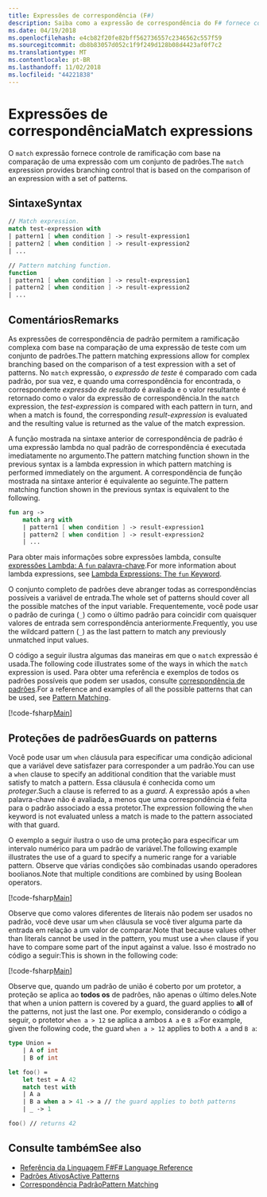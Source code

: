 ```yaml
---
title: Expressões de correspondência (F#)
description: Saiba como a expressão de correspondência do F# fornece controle de ramificação com base na comparação de uma expressão com um conjunto de padrões.
ms.date: 04/19/2018
ms.openlocfilehash: e4cb82f20fe82bff562736557c2346562c557f59
ms.sourcegitcommit: db8b83057d052c1f9f249d128b08d4423af0f7c2
ms.translationtype: MT
ms.contentlocale: pt-BR
ms.lasthandoff: 11/02/2018
ms.locfileid: "44221838"
---
```

# <a name="match-expressions"></a><span data-ttu-id="e4cc7-103">Expressões de correspondência</span><span class="sxs-lookup"><span data-stu-id="e4cc7-103">Match expressions</span></span>

<span data-ttu-id="e4cc7-104">O `match` expressão fornece controle de ramificação com base na comparação de uma expressão com um conjunto de padrões.</span><span class="sxs-lookup"><span data-stu-id="e4cc7-104">The `match` expression provides branching control that is based on the comparison of an expression with a set of patterns.</span></span>

## <a name="syntax"></a><span data-ttu-id="e4cc7-105">Sintaxe</span><span class="sxs-lookup"><span data-stu-id="e4cc7-105">Syntax</span></span>

```fsharp
// Match expression.
match test-expression with
| pattern1 [ when condition ] -> result-expression1
| pattern2 [ when condition ] -> result-expression2
| ...

// Pattern matching function.
function
| pattern1 [ when condition ] -> result-expression1
| pattern2 [ when condition ] -> result-expression2
| ...
```

## <a name="remarks"></a><span data-ttu-id="e4cc7-106">Comentários</span><span class="sxs-lookup"><span data-stu-id="e4cc7-106">Remarks</span></span>

<span data-ttu-id="e4cc7-107">As expressões de correspondência de padrão permitem a ramificação complexa com base na comparação de uma expressão de teste com um conjunto de padrões.</span><span class="sxs-lookup"><span data-stu-id="e4cc7-107">The pattern matching expressions allow for complex branching based on the comparison of a test expression with a set of patterns.</span></span> <span data-ttu-id="e4cc7-108">No `match` expressão, o *expressão de teste* é comparado com cada padrão, por sua vez, e quando uma correspondência for encontrada, o correspondente *expressão de resultado* é avaliada e o valor resultante é retornado como o valor da expressão de correspondência.</span><span class="sxs-lookup"><span data-stu-id="e4cc7-108">In the `match` expression, the *test-expression* is compared with each pattern in turn, and when a match is found, the corresponding *result-expression* is evaluated and the resulting value is returned as the value of the match expression.</span></span>

<span data-ttu-id="e4cc7-109">A função mostrada na sintaxe anterior de correspondência de padrão é uma expressão lambda no qual padrão de correspondência é executada imediatamente no argumento.</span><span class="sxs-lookup"><span data-stu-id="e4cc7-109">The pattern matching function shown in the previous syntax is a lambda expression in which pattern matching is performed immediately on the argument.</span></span> <span data-ttu-id="e4cc7-110">A correspondência de função mostrada na sintaxe anterior é equivalente ao seguinte.</span><span class="sxs-lookup"><span data-stu-id="e4cc7-110">The pattern matching function shown in the previous syntax is equivalent to the following.</span></span>

```fsharp
fun arg ->
    match arg with
    | pattern1 [ when condition ] -> result-expression1
    | pattern2 [ when condition ] -> result-expression2
    | ...
```

<span data-ttu-id="e4cc7-111">Para obter mais informações sobre expressões lambda, consulte [expressões Lambda: A `fun` palavra-chave](functions/lambda-expressions-the-fun-keyword.md).</span><span class="sxs-lookup"><span data-stu-id="e4cc7-111">For more information about lambda expressions, see [Lambda Expressions: The `fun` Keyword](functions/lambda-expressions-the-fun-keyword.md).</span></span>

<span data-ttu-id="e4cc7-112">O conjunto completo de padrões deve abranger todas as correspondências possíveis a variável de entrada.</span><span class="sxs-lookup"><span data-stu-id="e4cc7-112">The whole set of patterns should cover all the possible matches of the input variable.</span></span> <span data-ttu-id="e4cc7-113">Frequentemente, você pode usar o padrão de curinga (`_`) como o último padrão para coincidir com quaisquer valores de entrada sem correspondência anteriormente.</span><span class="sxs-lookup"><span data-stu-id="e4cc7-113">Frequently, you use the wildcard pattern (`_`) as the last pattern to match any previously unmatched input values.</span></span>

<span data-ttu-id="e4cc7-114">O código a seguir ilustra algumas das maneiras em que o `match` expressão é usada.</span><span class="sxs-lookup"><span data-stu-id="e4cc7-114">The following code illustrates some of the ways in which the `match` expression is used.</span></span> <span data-ttu-id="e4cc7-115">Para obter uma referência e exemplos de todos os padrões possíveis que podem ser usados, consulte [correspondência de padrões](pattern-matching.md).</span><span class="sxs-lookup"><span data-stu-id="e4cc7-115">For a reference and examples of all the possible patterns that can be used, see [Pattern Matching](pattern-matching.md).</span></span>

[!code-fsharp[Main](../../../samples/snippets/fsharp/lang-ref-2/snippet4601.fs)]

## <a name="guards-on-patterns"></a><span data-ttu-id="e4cc7-116">Proteções de padrões</span><span class="sxs-lookup"><span data-stu-id="e4cc7-116">Guards on patterns</span></span>

<span data-ttu-id="e4cc7-117">Você pode usar um `when` cláusula para especificar uma condição adicional que a variável deve satisfazer para corresponder a um padrão.</span><span class="sxs-lookup"><span data-stu-id="e4cc7-117">You can use a `when` clause to specify an additional condition that the variable must satisfy to match a pattern.</span></span> <span data-ttu-id="e4cc7-118">Essa cláusula é conhecida como um *proteger*.</span><span class="sxs-lookup"><span data-stu-id="e4cc7-118">Such a clause is referred to as a *guard*.</span></span> <span data-ttu-id="e4cc7-119">A expressão após a `when` palavra-chave não é avaliada, a menos que uma correspondência é feita para o padrão associado a essa protetor.</span><span class="sxs-lookup"><span data-stu-id="e4cc7-119">The expression following the `when` keyword is not evaluated unless a match is made to the pattern associated with that guard.</span></span>

<span data-ttu-id="e4cc7-120">O exemplo a seguir ilustra o uso de uma proteção para especificar um intervalo numérico para um padrão de variável.</span><span class="sxs-lookup"><span data-stu-id="e4cc7-120">The following example illustrates the use of a guard to specify a numeric range for a variable pattern.</span></span> <span data-ttu-id="e4cc7-121">Observe que várias condições são combinadas usando operadores boolianos.</span><span class="sxs-lookup"><span data-stu-id="e4cc7-121">Note that multiple conditions are combined by using Boolean operators.</span></span>

[!code-fsharp[Main](../../../samples/snippets/fsharp/lang-ref-2/snippet4602.fs)]

<span data-ttu-id="e4cc7-122">Observe que como valores diferentes de literais não podem ser usados no padrão, você deve usar um `when` cláusula se você tiver alguma parte da entrada em relação a um valor de comparar.</span><span class="sxs-lookup"><span data-stu-id="e4cc7-122">Note that because values other than literals cannot be used in the pattern, you must use a `when` clause if you have to compare some part of the input against a value.</span></span> <span data-ttu-id="e4cc7-123">Isso é mostrado no código a seguir:</span><span class="sxs-lookup"><span data-stu-id="e4cc7-123">This is shown in the following code:</span></span>

[!code-fsharp[Main](../../../samples/snippets/fsharp/lang-ref-2/snippet4603.fs)]

<span data-ttu-id="e4cc7-124">Observe que, quando um padrão de união é coberto por um protetor, a proteção se aplica ao **todos os** de padrões, não apenas o último deles.</span><span class="sxs-lookup"><span data-stu-id="e4cc7-124">Note that when a union pattern is covered by a guard, the guard applies to **all** of the patterns, not just the last one.</span></span> <span data-ttu-id="e4cc7-125">Por exemplo, considerando o código a seguir, o protetor `when a > 12` se aplica a ambos `A a` e `B a`:</span><span class="sxs-lookup"><span data-stu-id="e4cc7-125">For example, given the following code, the guard `when a > 12` applies to both `A a` and `B a`:</span></span>

```fsharp
type Union =
    | A of int
    | B of int

let foo() =
    let test = A 42
    match test with
    | A a
    | B a when a > 41 -> a // the guard applies to both patterns
    | _ -> 1

foo() // returns 42
```

## <a name="see-also"></a><span data-ttu-id="e4cc7-126">Consulte também</span><span class="sxs-lookup"><span data-stu-id="e4cc7-126">See also</span></span>

- [<span data-ttu-id="e4cc7-127">Referência da Linguagem F#</span><span class="sxs-lookup"><span data-stu-id="e4cc7-127">F# Language Reference</span></span>](index.md)  
- [<span data-ttu-id="e4cc7-128">Padrões Ativos</span><span class="sxs-lookup"><span data-stu-id="e4cc7-128">Active Patterns</span></span>](active-patterns.md)  
- [<span data-ttu-id="e4cc7-129">Correspondência Padrão</span><span class="sxs-lookup"><span data-stu-id="e4cc7-129">Pattern Matching</span></span>](pattern-matching.md)  
